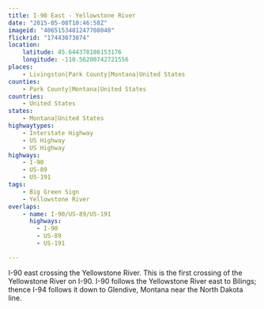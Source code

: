 ```yaml
---
title: I-90 East - Yellowstone River
date: "2015-05-08T10:46:58Z"
imageid: "4065153481247708048"
flickrid: "17443073874"
location:
    latitude: 45.644378186153176
    longitude: -110.56200742721556
places:
    - Livingston|Park County|Montana|United States
counties:
    - Park County|Montana|United States
countries:
    - United States
states:
    - Montana|United States
highwaytypes:
    - Interstate Highway
    - US Highway
    - US Highway
highways:
    - I-90
    - US-89
    - US-191
tags:
    - Big Green Sign
    - Yellowstone River
overlaps:
    - name: I-90/US-89/US-191
      highways:
        - I-90
        - US-89
        - US-191

---
```

I-90 east crossing the Yellowstone River.  This is the first crossing of the Yellowstone River on I-90.  I-90 follows the Yellowstone River east to Bilings; thence I-94 follows it down to Glendive, Montana near the North Dakota line.